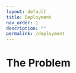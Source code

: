 ```yaml
---
layout: default
title: Deployment
nav_order: 1
description: ""
permalink: /deployment
---
```


# The Problem
